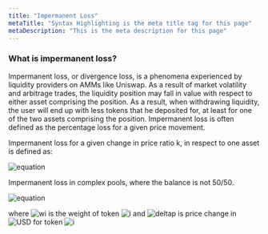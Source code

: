 ```yaml
---
title: "Impermanent Loss"
metaTitle: "Syntax Highlighting is the meta title tag for this page"
metaDescription: "This is the meta description for this page"
---
```


### What is impermanent loss?
Impermanent loss, or divergence loss, is a phenomena experienced by liquidity providers on AMMs like Uniswap. As a result of market volatility and arbitrage trades, the liquidity position may fall in value with respect to either asset comprising the position. As a result, when withdrawing liquidity, the user will end up with less tokens that he deposited for, at least for one of the two assets comprising the position. Impermanent loss is often defined as the percentage loss for a given price movement.

Impermanent loss for a given change in price ratio k, in respect to one asset is defined as:

![equation](https://render.githubusercontent.com/render/math?math=IL_%7B(k)%7D%20%3D%20%5Cfrac%7B2%5Csqrt%7Bk%7D%7D%20%7B1%2Bk%7D%20-1%0A)


Impermanent loss in complex pools, where the balance is not 50/50.

![equation](https://render.githubusercontent.com/render/math?math=%5Cfrac%7B%5Cprod_%7Bi%7D(%7B%5CDelta%7Dp%5E%7B%5C!i%7D_%7B%5CUSD%7D)%5Ewi%7D%20%7B%5Csum_%7Bi%7D(%7B%5CDelta%7Dp%5E%7B%5C!i%7D_%7B%5CUSD%7D%5Ctimes%7Bwi%7D)%7D-1(5)%0A)

where ![wi](https://render.githubusercontent.com/render/math?math=w_%7Bi%7D) is the weight of token ![i](https://render.githubusercontent.com/render/math?math=%7Bi%7D) and ![deltap](https://render.githubusercontent.com/render/math?math=%7B%5CDelta%7Dp%5E%7B%5C!i%7D_%7B%5CUSD%7D) is price change in ![USD](https://render.githubusercontent.com/render/math?math=%7BUSD%7D) for token ![i](https://render.githubusercontent.com/render/math?math=%7Bi%7D)